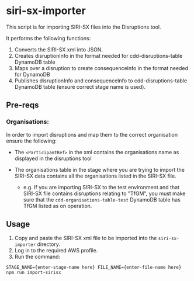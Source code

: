# siri-sx-importer

This script is for importing SIRI-SX files into the Disruptions tool.

It performs the following functions:
1. Converts the SIRI-SX xml into JSON.
2. Creates disruptionInfo in the format needed for cdd-disruptions-table DynamoDB table
3. Maps over a disruption to create consequenceInfo in the format needed for DynamoDB
4. Publishes disruptionInfo and consequenceInfo to cdd-disruptions-table DynamoDB table (ensure correct stage name is used).

## Pre-reqs
 
### Organisations:
In order to import disruptions and map them to the correct organisation ensure the following:
- The ```<ParticipantRef>``` in the xml contains the organisations name as displayed in the disruptions tool


- The organisations table in the stage where you are trying to import the SIRI-SX data contains all the organisations listed in the SIRI-SX file.
  - e.g. If you are importing SIRI-SX to the test environment and that SIRI-SX file contains disruptions relating to "TfGM", you must make sure that the ```cdd-organisations-table-test``` DynamoDB table has TfGM listed as on operation.

## Usage

<!-- usage -->

1. Copy and paste the SIRI-SX xml file to be imported into the ```siri-sx-importer``` directory.
2. Log in to the required AWS profile.
3. Run the command:

```STAGE_NAME={enter-stage-name here} FILE_NAME={enter-file-name here} npm run import-sirisx```



